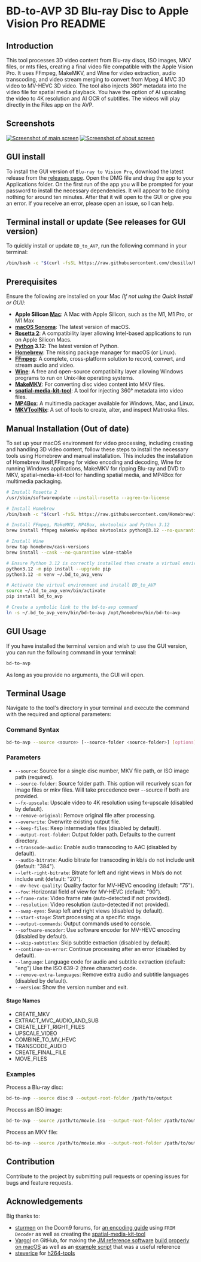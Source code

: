 # BD-to-AVP 3D Blu-ray Disc to Apple Vision Pro README

## Introduction

This tool processes 3D video content from Blu-ray discs, ISO images, MKV files, or mts files, creating a final video
file compatible with the Apple Vision Pro. It uses FFmpeg, MakeMKV, and Wine for video extraction, audio transcoding,
and video stream merging to convert from Mpeg 4 MVC 3D video to MV-HEVC 3D video. The tool also injects 360° metadata
into the video file for spatial media playback. You have the option of AI upscaling the video to 4K resolution and AI
OCR of subtitles. The videos will play directly in the Files app on the AVP.

## Screenshots

[![Screenshot of main screen](screenshots/main_medium.png)](screenshots/main.png)
[![Screenshot of about screen](screenshots/about_medium.png)](screenshots/about.png)

## GUI install

To install the GUI version of `Blu-ray to Vision Pro`, download the latest release from the [releases page]. Open the
DMG file and drag the app to your Applications folder. On the first run of the app you will be prompted for your
password to install the necessary dependencies. It will appear to be doing nothing for around ten minutes. After that it
will open to the GUI or give you an error. If you receive an error, please open an issue, so I can help.

## Terminal install or update (See releases for GUI version)

To quickly install or update `BD_to_AVP`, run the following command in your terminal:

```bash
/bin/bash -c "$(curl -fsSL https://raw.githubusercontent.com/cbusillo/BD_to_AVP/release/installer.sh)"
```

## Prerequisites

Ensure the following are installed on your Mac *(If not using the Quick Install or GUI)*:

- **Apple Silicon [Mac]**: A Mac with Apple Silicon, such as the M1, M1 Pro, or M1 Max
- **[macOS Sonoma]**: The latest version of macOS.
- **[Rosetta 2]**: A compatibility layer allowing Intel-based applications to run on Apple Silicon Macs.
- **[Python] 3.12**: The latest version of Python.
- **[Homebrew]**: The missing package manager for macOS (or Linux).
- **[FFmpeg]**: A complete, cross-platform solution to record, convert, and stream audio and video.
- **[Wine]**: A free and open-source compatibility layer allowing Windows programs to run on Unix-like operating
  systems.
- **[MakeMKV]**: For converting disc video content into MKV files.
- **[spatial-media-kit-tool]**: A tool for injecting 360° metadata into video files.
- **[MP4Box]**: A multimedia packager available for Windows, Mac, and Linux.
- **[MKVToolNix]**: A set of tools to create, alter, and inspect Matroska files.

## Manual Installation (Out of date)

To set up your macOS environment for video processing, including creating and handling 3D video content, follow these
steps to install the necessary tools using Homebrew and manual installation. This includes the installation of Homebrew
itself,FFmpeg for video encoding and decoding, Wine for running Windows applications, MakeMKV for ripping Blu-ray and
DVD to MKV, spatial-media-kit-tool for handling spatial media, and MP4Box for multimedia packaging.

```bash
# Install Rosetta 2
/usr/sbin/softwareupdate --install-rosetta --agree-to-license

# Install Homebrew
/bin/bash -c "$(curl -fsSL https://raw.githubusercontent.com/Homebrew/install/HEAD/install.sh)"

# Install FFmpeg, MakeMKV, MP4Box, mkvtoolnix and Python 3.12
brew install ffmpeg makemkv mp4box mkvtoolnix python@3.12 --no-quarantine 

# Install Wine
brew tap homebrew/cask-versions
brew install --cask --no-quarantine wine-stable

# Ensure Python 3.12 is correctly installed then create a virtual environment
python3.12 -m pip install --upgrade pip
python3.12 -m venv ~/.bd_to_avp_venv

# Activate the virtual environment and install BD_to_AVP
source ~/.bd_to_avp_venv/bin/activate
pip install bd_to_avp

# Create a symbolic link to the bd-to-avp command
ln -s ~/.bd_to_avp_venv/bin/bd-to-avp /opt/homebrew/bin/bd-to-avp
```

## GUI Usage

If you have installed the terminal version and wish to use the GUI version, you can run the following command in your
terminal:

```bash
bd-to-avp
```

As long as you provide no arguments, the GUI will open.

## Terminal Usage

Navigate to the tool's directory in your terminal and execute the command with the required and optional parameters:

### Command Syntax

```bash
bd-to-avp --source <source> [--source-folder <source-folder>] [options]
```

### Parameters

- `--source`: Source for a single disc number, MKV file path, or ISO image path (required).
- `--source-folder`: Source folder path. This option will recurively scan for image files or mkv files. Will take
  precedence over --source if both are provided.
- `--fx-upscale`: Upscale video to 4K resolution using fx-upscale (disabled by default).
- `--remove-original`: Remove original file after processing.
- `--overwrite`: Overwrite existing output file.
- `--keep-files`: Keep intermediate files (disabled by default).
- `--output-root-folder`: Output folder path. Defaults to the current directory.
- `--transcode-audio`: Enable audio transcoding to AAC (disabled by default).
- `--audio-bitrate`: Audio bitrate for transcoding in kb/s do not include unit (default: "384").
- `--left-right-bitrate`: Bitrate for left and right views in Mb/s do not include unit (default: "20").
- `--mv-hevc-quality`: Quality factor for MV-HEVC encoding (default: "75").
- `--fov`: Horizontal field of view for MV-HEVC (default: "90").
- `--frame-rate`: Video frame rate (auto-detected if not provided).
- `--resolution`: Video resolution (auto-detected if not provided).
- `--swap-eyes`: Swap left and right views (disabled by default).
- `--start-stage`: Start processing at a specific stage.
- `--output-commands`: Output commands used to console.
- `--software-encoder`: Use software encoder for MV-HEVC encoding (disabled by default).
- `--skip-subtitles`: Skip subtitle extraction (disabled by default).
- `--continue-on-error`: Continue processing after an error (disabled by default).
- `--language`: Language code for audio and subtitle extraction (default: "eng")  Use the ISO 639-2 (three character)
  code.
- `--remove-extra-languages`: Remove extra audio and subtitle languages (disabled by default).
- `--version`: Show the version number and exit.

#### Stage Names

- CREATE_MKV
- EXTRACT_MVC_AUDIO_AND_SUB
- CREATE_LEFT_RIGHT_FILES
- UPSCALE_VIDEO
- COMBINE_TO_MV_HEVC
- TRANSCODE_AUDIO
- CREATE_FINAL_FILE
- MOVE_FILES

### Examples

Process a Blu-ray disc:

```bash
bd-to-avp --source disc:0 --output-root-folder /path/to/output
```

Process an ISO image:

```bash
bd-to-avp --source /path/to/movie.iso --output-root-folder /path/to/output
```

Process an MKV file:

```bash
bd-to-avp --source /path/to/movie.mkv --output-root-folder /path/to/output --transcode-audio
```

## Contribution

Contribute to the project by submitting pull requests or opening issues for bugs and feature requests.

## Acknowledgements

Big thanks to:

- [sturmen][sturmen] on the Doom9 forums, for [an encoding guide][sturmen-guide] using `FRIM Decoder` as well as
  creating
  the [spatial-media-kit-tool]
- [Vargol][vargol] on GitHub, for making
  the [JM reference software][jm-reference] [build properly on macOS][vargol-tools] as well as
  an [example script][vargol-guide] that was a useful reference
- [steverice][steverice] for [h264-tools][ldecod]

[MakeMKV]: https://www.makemkv.com/

[FFmpeg]: https://ffmpeg.org/

[jm-reference]: https://iphome.hhi.de/suehring/

[ldecod]: https://github.com/steverice/h264-tools

[spatial-media-kit-tool]: https://github.com/sturmen/SpatialMediaKit

[MP4Box]: https://github.com/gpac/gpac/wiki/MP4Box

[sturmen]: https://forum.doom9.org/member.php?u=224594

[sturmen-guide]: https://forum.doom9.org/showthread.php?p=1996846#post1996846

[vargol]: https://github.com/Vargol

[vargol-tools]: https://github.com/Vargol/h264-tools

[vargol-guide]: https://github.com/Vargol/h264-tools/wiki/Conversion-script-for-MVC-3D-blu-ray-extracted-by--MakeMKV

[steverice]: https://github.com/steverice

[h264-tools]: https://github.com/steverice/h264-tools

[Wine]: https://www.winehq.org/

[Homebrew]: https://brew.sh/

[Python]: https://www.python.org/

[Mac]: https://www.apple.com/mac/

[macOS Sonoma]:https://apps.apple.com/us/app/macos-sonoma/id6450717509?mt=12

[Rosetta 2]: https://support.apple.com/en-us/HT211861

[MKVToolNix]: https://mkvtoolnix.download/

[releases page]: https://github.com/cbusillo/BD_to_AVP/releases
